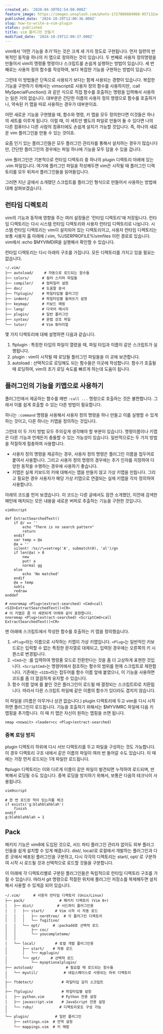 ```yaml
---
created_at: '2020-04-30T02:54:00.000Z'
feature_image: https://images.unsplash.com/photo-1727886684068-957132ac7e08?crop=entropy&cs=tinysrgb&fit=max&fm=jpg&ixid=M3wxMTc3M3wwfDF8YWxsfDN8fHx8fHx8fDE3MzAxNzI4MzN8&ixlib=rb-4.0.3&q=80&w=2000
published_date: '2024-10-29T12:00:36.000Z'
slug: how-to-write-a-vim-plugin
status: published
title: vim 플러그인 만들기
modified_date: '2024-10-29T12:00:37.000Z'
---
```


vim에서 '어떤 기능을 추가'하는 것은 크게 세 가지 정도로 구현됩니다. 먼저 일련의 반복적인 동작을 하나의 키 맵으로 정의하는 것이 있습니다. 두 번째로 사용자 정의명령을 만들어서 vim의 명령줄 명령이나 스크립트를 손쉽게 실행하는 방법이 있습니다. 세 번째로는 사용자 정의 함수를 작성하여, 보다 복잡한 기능을 구현하는 방법이 있습니다. 

그런데 이 방법들은 단독으로 사용되기 보다는 함께 사용되는 경향이 있습니다. 복잡한 기능을 구현하기 위해서는 vimscript로 사용자 정의 함수를 사용하지만, :call MySpecialFunction() 과 같은 식으로 직접 함수를 호출하는 명령을 입력해서 사용하는 일은 거의 없습니다. 대부분은 간단한 이름의 사용자 정의 명령으로 함수를 호출하거나, 약속된 키 맵을 따로 사용하는 경우가 대부분이죠. 

어떤 새로운 기능을 구현했을 때, 함수와 명령, 키 맵을 모두 정의한다면 이것들은 하나의 세트를 이루게 됩니다. 이럴 때, 이 세트만 별도의 파일로 만들어 둘 수 있다면 나의 다른 컴퓨터나 다른 사람의 컴퓨터에도 손쉽게 설치가 가능할 것입니다. 즉, 하나의 새로운 vim 플러그인을 만들 수 있는 것이죠. 

요즘 인기 있는 플러그인들은 모두 플러그인 관리자를 통해서 설치하는 경우가 많습니다만, 간단한 플러그인의 경우에는 파일 하나에 기능을 모두 담을 수 있을 겁니다. 

vim 플러그인은 기본적으로 런타임 디렉토리 중 하나의 plugin 디렉토리 아래에 있는 .vim 파일입니다. 여기에 플러그인 파일을 작성해두면 vim은 시작될 때 플러그인 디렉토리를 모두 뒤져서 플러그인들을 읽어들입니다. 

그러면 지난 글에서 소개했던 스크립트를 플러그인 형식으로 만들어서 사용하는 방법에 대해 살펴보겠습니다. 

## 런타임 디렉토리

vim의 기능과 동작에 영향을 주는 여러 설정들은 '런타임 디렉토리'에 저장됩니다. 런타임 디렉토리는 다시 시스템 런타임 디렉토리와 사용자 런타임 디렉토리로 나뉩니다. 시스템 런타임 디렉토리는 vim이 설치되어 있는 디렉토리이고, 사용자 런타임 디렉토리는 보통 사용자 홈 아래에 /.vim, %USERPROFILE%\vimfiles 이런 경로로 있습니다.  vim에서 :echo $MYVIMDIR을 실행해서 확인할 수 있습니다.

런타임 디렉토리는 다시 아래의 구조를 가집니다. 모든 디렉토리를 가지고 있을 필요는 없습니다. 

```
~/.vim/
├── autoload/     # 자동으로 로드되는 함수들
├── colors/      # 컬러 스키마 파일들
├── compiler/    # 컴파일러 설정
├── doc/         # 도움말 문서
├── ftplugin/    # 파일타입별 플러그인
├── indent/      # 파일타입별 들여쓰기 설정
├── keymap/      # 키보드 매핑
├── lang/        # 다국어 메시지
├── plugin/      # 일반 플러그인
├── syntax/      # 문법 강조 파일
└── tutor/       # Vim 튜터리얼
```

몇 가지 디렉토리에 대해 설명하면 다음과 같습니다. 

1. ftplugin : 특정한 타입의 파일이 열렸을 때, 파일 타입과 이름이 같은 스크립트가 실행됩니다.
2. plugin : vim이 시작될 때 로딩될 플러그인 파일들을 이 곳에 보관합니다.
3. autoload : 선택적으로 로딩해도 되는 함수들은 이곳에 작성합니다. 함수가 호출될 때 로딩하여, vim의 초기 로딩 속도를 빠르게 하는데 도움이 됩니다. 

## 플러그인의 기능을 키맵으로 사용하기

플러그인에서 제공하는 함수를 매번 `:call ...` 명령으로 호출하는 것은 불편합니다. 그래서 이를 쉽게 호출할 수 있는 다른 방법이 필요합니다. 

하나는 `:command` 명령을 사용해서 사용자 정의 명령을 하나 만들고 이를 실행할 수 있게 하는 것이고, 다른 하나는 키맵을 정의하는 것입니다. 

그런데 이 두 가지 방법 모두 주의깊게 생각해야 할 부분이 있습니다. 명령이름이나 키맵은 다른 기능과 언제든지 충돌할 수 있는 가능성이 있습니다. 일반적으로는 두 가지 방법을 적절하게 절충하여 사용합니다. 

* 사용자 정의 명령을 제공하는 경우, 사용자 정의 명령은 플러그인 이름을 접두어로 붙여서 사용합니다. 그리고 사용자 정의 명령의 경우에는 추가 인자를 지정하여 다양한 동작을 수행하는 경우에 사용하기 좋습니다.
* 키맵은 실제 키보드의 키에 대해서는 맵을 만들지 않고 가상 키맵을 만듭니다. 그리고 필요한 경우 사용자가 해당 가상 키맵으로 연결되는 실제 키맵을 각자 정의하여 사용합니다. 

아래의 코드를 먼저 보겠습니다. 이 코드는 다른 글에서도 잠깐 소개했던, 이전에 검색한 패턴에 매치되는 모든 내용을 새로운 버퍼로 추출하는 기능을 구현한 것입니다.

```vimscript
vim9script

def ExtractSearchedText()
	if @/ == ''
		echo "There is no search pattern"
		return
	endif
	var temp = @a
	@a = ''
	silent! :%s//\=setreg('A', submatch(0), 'al')/gn
	if len(@a) > 0
		new
		put! a
		normal gg
	else
		echo 'No matched'
	endif
	@a = temp
	nohls
	redraw
enddef

# nnoremap <Plug>(extract-searched) <Cmd>call <SID>ExtractSearchedText()<CR>
# 이 키맵은 좀 더 세련되게 아래와 같이 표현합니다.
nnoremap <Plug>(extract-searched) <ScriptCmd>call ExtractSearchedText()<CR>
```

맨 아래에 스크립트에서 작성한 함수를 호출하는 키 맵을 정의했습니다. 

1. `<Plug>`라는 이름으로 시작하는 키맵이 가상 키맵입니다. `<Plug>`는 일반적인 키보드로는 입력할 수 없는 특정한 문자열로 대체되고, 입력된 경우에는 오른쪽의 키 시퀀스로 변경됩니다. 
2. `<Cmd>`는 :를 입력하여 명령줄 모드로 전환한다는 것을 좀 더 고상하게 표현한 것입니다. `<ScriptCmd>`는 명령어에서 참조하는 함수의 범위를 현재 스크립트로 제한합니다. 기존에는 `<SID>`라는 접두어를 함수 이름 앞에 붙였으나, 이 기능을 사용하면 코드를 좀 더 깔끔하게 유지할 수 있습니다. 
3. 함수 이름 앞에 <SID>를 붙인 것은 플러그인이 로드될 때 결정되는 스크립트ID로 치환됩니다. 따라서 다른 스크립트 파일에 같은 이름의 함수가 있더라도 겹치지 않습니다. 

이 파일을 (이름은 아무거나 상관 없습니다.) plugin 디렉토리에 두고 vim을 다시 시작하면 플러그인이 로드됩니다. 기능을 호출하기 위해서는 $MYVIMRC 파일에 다음 키 맵핑을 추가합니다. 이 때 키 맵은 자신이 원하는 맵핑을 쓰면 됩니다. 

```
nmap <nowait> <leader>cc <Plug>(extract-searched)
```

### 중복 로딩 방지

plugin 디렉토리 하위에 다시 서브 디렉토리를 두고 파일을 구성하는 것도 가능합니다. 이 경우 디렉토리 구조 내에서 같은 이름의 파일이 여러 번 들어갈 수도 있습니다. 이 때에는 가장 먼저 로드되는 1개 파일만 로드됩니다. 

ftplugin 디렉토리는 이와 다르게 이름이 같은 파일이 발견되면 누적하여 로드되며, 반복해서 로딩될 수도 있습니다. 중복 로딩을 방지하기 위해서, 보통은 다음의 테크닉이 사용됩니다. 

```vimscript
vim9script

# 한 번 로드된 적이 있는지를 체크
if exists('g:blahblahblah')
	finish
endif
g:blahblahblah = 1
```

## Pack

패키지 기능은 vim8에 도입된 것으로, 서드 파티 플러그인 관리자 없이도 외부 플러그인들을 쉽게 설치할 수 있게 해줍니다. dist/, local/로 로컬에서 개발하는 플러그인과 다른 곳에서 배포된 플러그인을 구분하고, 다시 각각의 디렉토리는 start/, opt/ 로 구분하여 시작 시 로드될 것과 선택적으로 로드할 것들을 구분합니다. 

이 아래에 각 디렉토리별로 구분된 플러그인들은 독립적으로 런타임 디렉토리 구조를 가질 수 있습니다. 따라서 git 명령으로 적절한 위치에 플러그인 저장소를 복제해두면 설치해서 사용할 수 있게끔 되어 있습니다.


```
~/.vim/      # 사용자 런타임 디렉토리 (Unix/Linux)
├── pack/                # 패키지 디렉토리 (Vim 8+)
│   ├── dist/           # 서드파티 플러그인용
│   │   ├── start/     # Vim 시작 시 자동 로드
│   │   │   ├── nerdtree/  # 각 플러그인 디렉토리
│   │   │   └── fugitive/
│   │   └── opt/      # :packadd로 선택적 로드
│   │       ├── coc/
│   │       └── youcompleteme/
│   │
│   └── local/         # 로컬 개발 플러그인용
│       ├── start/    # 자동 로드
│       │   └── myplugin/
│       └── opt/     # 선택적 로드
│           └── myoptionalplugin/
├── autoload/               # 필요할 때 로드되는 함수들
│   └── myutil/            # 네임스페이스로 사용되는 하위 디렉토리
│
├── ftdetect/             # 파일타입 감지 스크립트
│
├── ftplugin/             # 파일타입별 설정
│   ├── python.vim        # Python 전용 설정
│   ├── javascript.vim    # JavaScript 전용 설정
│   └── ruby/            # 디렉토리로도 구성 가능
│
└── plugin/            # 일반 플러그인
    ├── settings.vim  # 전역 설정
    └── mappings.vim  # 키 매핑
```